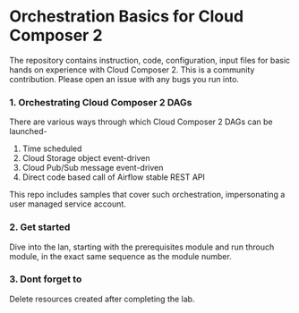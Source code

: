 # Orchestration Basics for Cloud Composer 2

The repository contains instruction, code, configuration, input files for basic hands on experience with Cloud Composer 2. This is a community contribution. Please open an issue with any bugs you run into.

### 1. Orchestrating Cloud Composer 2 DAGs
There are various ways through which Cloud Composer 2 DAGs can be launched-
1. Time scheduled
2. Cloud Storage object event-driven
3. Cloud Pub/Sub message event-driven 
4. Direct code based call of Airflow stable REST API

This repo includes samples that cover such orchestration, impersonating a user managed service account.<br>

### 2. Get started

Dive into the lan, starting with the prerequisites module and run throuch module, in the exact same sequence as the module number.

### 3. Dont forget to

Delete resources created after completing the lab.
